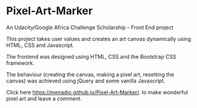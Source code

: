 # Pixel-Art-Marker
An Udacity/Google Africa Challenge Scholarship - Front End project

This project takes user values and creates an art canvas dynamically using HTML, CSS and Javascript.

The frontend was designed using HTML, CSS and the Bootstrap CSS framework.

The behaviour (creating the canvas, making a pixel art, resetting the canvas) was achieved using jQuery and some vanilla Javascript.

Click here  https://menadio.github.io/Pixel-Art-Marker/. to make wonderful pixel art and leave a comment.
